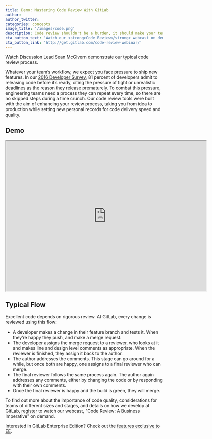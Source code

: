 ```yaml
---
title: Demo: Mastering Code Review With GitLab
author:
author_twitter:
categories: concepts
image_title: '/images/code.png'
description: Code review shouldn't be a burden, it should make your team better and faster so you can keep delivering new features on time.  
cta_button_text: 'Watch our <strong>Code Review</strong> webcast on demand!'
cta_button_link: 'http://get.gitlab.com/code-review-webinar/'
---
```

Watch Discussion Lead Sean McGivern demonstrate our typical code review process. 

<!-- more -->

Whatever your team’s workflow, we expect you face pressure to ship new features. In our [2016 Developer Survey](https://page.gitlab.com/2016-developer-survey_2016-developer-survey.html), 81 percent of developers admit to releasing code before it’s ready, citing the pressure of tight or unrealistic deadlines as the reason they release prematurely. To combat this pressure, engineering teams need a process they can repeat every time, so there are no skipped steps during a time crunch. Our code review tools were built with the aim of enhancing your review process, taking you from idea to production while setting new personal records for code delivery speed and quality.  

## Demo

<iframe src="https://drive.google.com/file/d/0BwXthOgZCRQQWXVIM3dwZThXd2M/preview" width="640" height="480"></iframe>

## Typical Flow

Excellent code depends on rigorous review. At GitLab, every change is reviewed using this flow:

* A developer makes a change in their feature branch and tests it. When they’re happy they push, and make a merge request.
* The developer assigns the merge request to a reviewer, who looks at it and makes line and design level comments as appropriate. When the reviewer is finished, they assign it back to the author. 
* The author addresses the comments. This stage can go around for a while, but once both are happy, one assigns to a final reviewer who can merge.
* The final reviewer follows the same process again. The author again addresses any comments, either by changing the code or by responding with their own comments.
* Once the final reviewer is happy and the build is green, they will merge.

To find out more about the importance of code quality, considerations for teams of different sizes and stages, and details on how we develop at GitLab, [register](http://get.gitlab.com/code-review-webinar/) to watch our webcast, "Code Review: A Business Imperative" on demand. 

Interested in GitLab Enterprise Edition? Check out the [features exclusive to
EE](https://about.gitlab.com/gitlab-ee/).